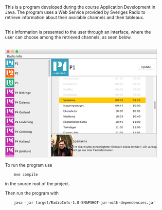 This is a program developed during the course Application Development in Java. The program uses a Web Service provided by Sveriges Radio to retrieve information about their available channels and their tableaux.<br><br>

This information is presented to the user through an interface, where the user can choose among the retrieved channels, as seen below.<br><br>

<img src="src/main/java/resources/images/Program.jpg" width="500">
<br>

To run the program use

        mvn compile

in the source root of the project. <br>

Then run the program with


        java -jar target/RadioInfo-1.0-SNAPSHOT-jar-with-dependencies.jar